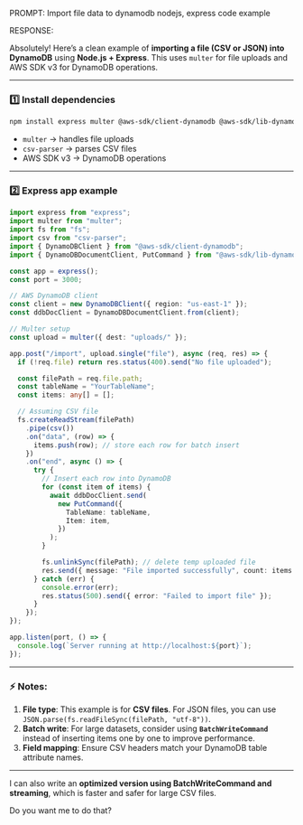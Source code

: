 PROMPT: Import file data to dynamodb nodejs, express code example

RESPONSE: 

Absolutely! Here’s a clean example of **importing a file (CSV or JSON) into DynamoDB** using **Node.js + Express**. This uses `multer` for file uploads and AWS SDK v3 for DynamoDB operations.

---

### 1️⃣ Install dependencies

```bash
npm install express multer @aws-sdk/client-dynamodb @aws-sdk/lib-dynamodb csv-parser
```

* `multer` → handles file uploads
* `csv-parser` → parses CSV files
* AWS SDK v3 → DynamoDB operations

---

### 2️⃣ Express app example

```ts
import express from "express";
import multer from "multer";
import fs from "fs";
import csv from "csv-parser";
import { DynamoDBClient } from "@aws-sdk/client-dynamodb";
import { DynamoDBDocumentClient, PutCommand } from "@aws-sdk/lib-dynamodb";

const app = express();
const port = 3000;

// AWS DynamoDB client
const client = new DynamoDBClient({ region: "us-east-1" });
const ddbDocClient = DynamoDBDocumentClient.from(client);

// Multer setup
const upload = multer({ dest: "uploads/" });

app.post("/import", upload.single("file"), async (req, res) => {
  if (!req.file) return res.status(400).send("No file uploaded");

  const filePath = req.file.path;
  const tableName = "YourTableName";
  const items: any[] = [];

  // Assuming CSV file
  fs.createReadStream(filePath)
    .pipe(csv())
    .on("data", (row) => {
      items.push(row); // store each row for batch insert
    })
    .on("end", async () => {
      try {
        // Insert each row into DynamoDB
        for (const item of items) {
          await ddbDocClient.send(
            new PutCommand({
              TableName: tableName,
              Item: item,
            })
          );
        }

        fs.unlinkSync(filePath); // delete temp uploaded file
        res.send({ message: "File imported successfully", count: items.length });
      } catch (err) {
        console.error(err);
        res.status(500).send({ error: "Failed to import file" });
      }
    });
});

app.listen(port, () => {
  console.log(`Server running at http://localhost:${port}`);
});
```

---

### ⚡ Notes:

1. **File type**: This example is for **CSV files**. For JSON files, you can use `JSON.parse(fs.readFileSync(filePath, "utf-8"))`.
2. **Batch write**: For large datasets, consider using **`BatchWriteCommand`** instead of inserting items one by one to improve performance.
3. **Field mapping**: Ensure CSV headers match your DynamoDB table attribute names.

---

I can also write an **optimized version using BatchWriteCommand and streaming**, which is faster and safer for large CSV files.

Do you want me to do that?
